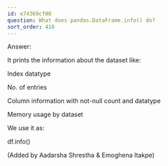 ```yaml
---
id: e74369cf00
question: What does pandas.DataFrame.info() do?
sort_order: 410
---
```


Answer:

It prints the information about the dataset like:

Index datatype

No. of entries

Column information with not-null count and datatype

Memory usage by dataset

We use it as:

df.info()

(Added by Aadarsha Shrestha & Emoghena Itakpe)

